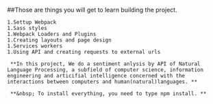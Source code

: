 ##Those are things you will get to learn building the project.

    1.Settup Webpack
    1.Sass styles
    1.Webpack Loaders and Plugins
    1.Creating layouts and page design
    1.Services workers
    1.Using API and creating requests to external urls

     **In this project, We do a sentiment anlysis by API of Natural Language Processing, a subfield of computer science, information engineering and articifial intelligence concerned with the interactions between computers and human(natural)languages. **

     **&nbsp; To install everything, you need to type npm install. **
